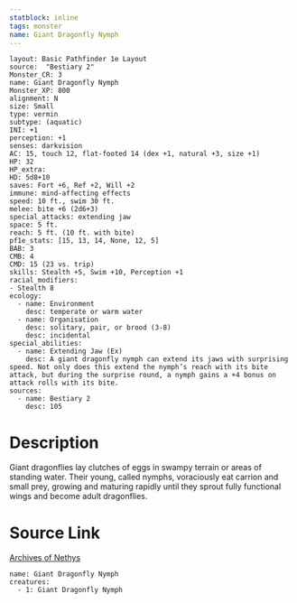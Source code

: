 ```yaml
---
statblock: inline
tags: monster
name: Giant Dragonfly Nymph
---
```

```statblock
layout: Basic Pathfinder 1e Layout
source:  "Bestiary 2"
Monster_CR: 3
name: Giant Dragonfly Nymph
Monster_XP: 800
alignment: N
size: Small
type: vermin
subtype: (aquatic)
INI: +1
perception: +1
senses: darkvision
AC: 15, touch 12, flat-footed 14 (dex +1, natural +3, size +1)
HP: 32
HP_extra: 
HD: 5d8+10
saves: Fort +6, Ref +2, Will +2
immune: mind-affecting effects
speed: 10 ft., swim 30 ft.
melee: bite +6 (2d6+3)
special_attacks: extending jaw
space: 5 ft.
reach: 5 ft. (10 ft. with bite)
pf1e_stats: [15, 13, 14, None, 12, 5]
BAB: 3
CMB: 4
CMD: 15 (23 vs. trip)
skills: Stealth +5, Swim +10, Perception +1
racial_modifiers:
- Stealth 8
ecology:
  - name: Environment
    desc: temperate or warm water
  - name: Organisation
    desc: solitary, pair, or brood (3-8)
    desc: incidental
special_abilities:
  - name: Extending Jaw (Ex)
    desc: A giant dragonfly nymph can extend its jaws with surprising speed. Not only does this extend the nymph’s reach with its bite attack, but during the surprise round, a nymph gains a +4 bonus on attack rolls with its bite.
sources:
  - name: Bestiary 2
    desc: 105
```
# Description
Giant dragonflies lay clutches of eggs in swampy terrain or areas of standing water. Their young, called nymphs, voraciously eat carrion and small prey, growing and maturing rapidly until they sprout fully functional wings and become adult dragonflies.
# Source Link
[Archives of Nethys](https://aonprd.com/MonsterDisplay.aspx?ItemName=Giant%20Dragonfly%20Nymph)
```encounter-table
name: Giant Dragonfly Nymph
creatures:
  - 1: Giant Dragonfly Nymph
```

